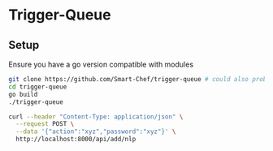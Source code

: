 # Trigger-Queue

## Setup

Ensure you have a go version compatible with modules

```bash
git clone https://github.com/Smart-Chef/trigger-queue # could also probably go get
cd trigger-queue
go build
./trigger-queue
```

```bash
curl --header "Content-Type: application/json" \
  --request POST \
  --data '{"action":"xyz","password":"xyz"}' \
  http://localhost:8000/api/add/nlp
```
